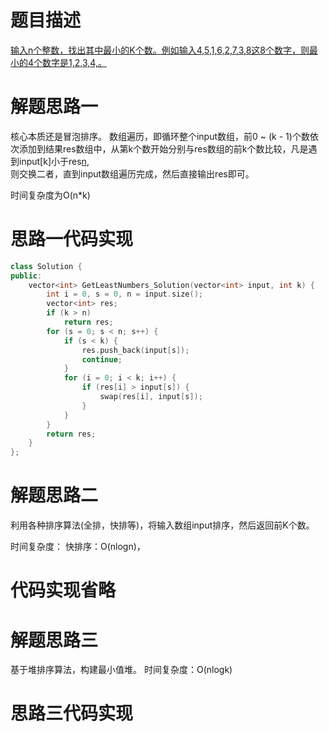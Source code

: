 # 题目描述
[输入n个整数，找出其中最小的K个数。例如输入4,5,1,6,2,7,3,8这8个数字，则最小的4个数字是1,2,3,4,。](https://www.nowcoder.com/practice/6a296eb82cf844ca8539b57c23e6e9bf?tpId=13&tqId=11182&tPage=2&rp=2&ru=/ta/coding-interviews&qru=/ta/coding-interviews/question-ranking)

# 解题思路一
核心本质还是冒泡排序。
数组遍历，即循环整个input数组，前0 ~ (k - 1)个数依次添加到结果res数组中，从第k个数开始分别与res数组的前k个数比较，凡是遇到input[k]小于res[n](0<n<k),  
则交换二者，直到input数组遍历完成，然后直接输出res即可。

时间复杂度为O(n*k)

# 思路一代码实现
```cpp
class Solution {
public:
    vector<int> GetLeastNumbers_Solution(vector<int> input, int k) {
        int i = 0, s = 0, n = input.size();
        vector<int> res;
        if (k > n)
            return res;
        for (s = 0; s < n; s++) {
            if (s < k) {
                res.push_back(input[s]);
                continue;
            }
            for (i = 0; i < k; i++) {
                if (res[i] > input[s]) {
                    swap(res[i], input[s]);
                }
            }
        }
        return res;
    }
};
```

# 解题思路二
利用各种排序算法(全排，快排等)，将输入数组input排序，然后返回前K个数。

时间复杂度：
快排序：O(nlogn)，

# 代码实现省略

# 解题思路三
基于堆排序算法，构建最小值堆。
时间复杂度：O(nlogk)

# 思路三代码实现
```cpp

```

